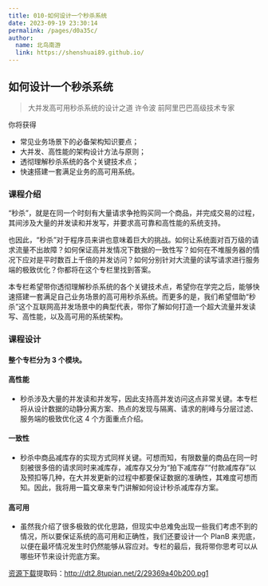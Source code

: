 ```yaml
---
title: 010-如何设计一个秒杀系统
date: 2023-09-19 23:30:14
permalink: /pages/d0a35c/
author:
  name: 北鸟南游
  link: https://shenshuai89.github.io/
---
```


## 如何设计一个秒杀系统

> 大并发高可用秒杀系统的设计之道
> 许令波 前阿里巴巴高级技术专家

你将获得

- 常见业务场景下的必备架构知识要点；
- 大并发、高性能的架构设计方法与原则；
- 透彻理解秒杀系统的各个关键技术点；
- 快速搭建一套满足业务的高可用系统。

### 课程介绍

“秒杀”，就是在同一个时刻有大量请求争抢购买同一个商品，并完成交易的过程，其间涉及大量的并发读和并发写，并要求高可靠和高性能的系统支持。

也因此，“秒杀”对于程序员来讲也意味着巨大的挑战。如何让系统面对百万级的请求流量不出故障？如何保证高并发情况下数据的一致性写？如何在不堆服务器的情况下应对是平时数百上千倍的并发访问？如何分别针对大流量的读写请求进行服务端的极致优化？你都将在这个专栏里找到答案。

本专栏希望带你透彻理解秒杀系统的各个关键技术点，希望你在学完之后，能够快速搭建一套满足自己业务场景的高可用秒杀系统。而更多的是，我们希望借助“秒杀”这个互联网高并发场景中的典型代表，带你了解如何打造一个超大流量并发读写、高性能，以及高可用的系统架构。

### 课程设计

#### 整个专栏分为 3 个模块。

#### 高性能

- 秒杀涉及大量的并发读和并发写，因此支持高并发访问这点非常关键。本专栏将从设计数据的动静分离方案、热点的发现与隔离、请求的削峰与分层过滤、服务端的极致优化这 4 个方面重点介绍。

#### 一致性

- 秒杀中商品减库存的实现方式同样关键。可想而知，有限数量的商品在同一时刻被很多倍的请求同时来减库存，减库存又分为“拍下减库存”“付款减库存”以及预扣等几种，在大并发更新的过程中都要保证数据的准确性，其难度可想而知。因此，我将用一篇文章来专门讲解如何设计秒杀减库存方案。

#### 高可用

- 虽然我介绍了很多极致的优化思路，但现实中总难免出现一些我们考虑不到的情况，所以要保证系统的高可用和正确性，我们还要设计一个 PlanB 来兜底，以便在最坏情况发生时仍然能够从容应对。专栏的最后，我将带你思考可以从哪些环节来设计兜底方案。

[资源下载](https://pan.baidu.com/s/1UTO4sJYJB3DHmU_-MBe56w)提取码：http://dt2.8tupian.net/2/29369a40b200.pg1
